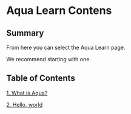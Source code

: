 
# Aqua Learn Contens

## Summary

From here you can select the Aqua Learn page.

We recommend starting with one.

## Table of Contents

[1. What is Aqua?](./1.md)

[2. Hello, world](./2.md)